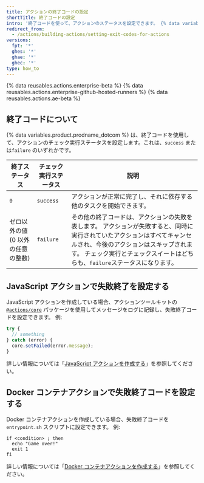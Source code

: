 ```yaml
---
title: アクションの終了コードの設定
shortTitle: 終了コードの設定
intro: '終了コードを使って、アクションのステータスを設定できます。 {% data variables.product.prodname_dotcom %}は、パスした、あるいは失敗したアクションを示すステータスを表示します。'
redirect_from:
  - /actions/building-actions/setting-exit-codes-for-actions
versions:
  fpt: '*'
  ghes: '*'
  ghae: '*'
  ghec: '*'
type: how_to
---
```


{% data reusables.actions.enterprise-beta %}
{% data reusables.actions.enterprise-github-hosted-runners %}
{% data reusables.actions.ae-beta %}

## 終了コードについて

{% data variables.product.prodname_dotcom %} は、終了コードを使用して、アクションのチェック実行ステータスを設定します。これは、`success` または`failure` のいずれかです。

| 終了ステータス             | チェック実行ステータス | 説明                                                                                                                            |
| ------------------- | ----------- | ----------------------------------------------------------------------------------------------------------------------------- |
| `0`                 | `success`   | アクションが正常に完了し、それに依存する他のタスクを開始できます。                                                                                             |
| ゼロ以外の値 (0 以外の任意の整数) | `failure`   | その他の終了コードは、アクションの失敗を表します。 アクションが失敗すると、同時に実行されていたアクションはすべてキャンセルされ、今後のアクションはスキップされます。 チェック実行とチェックスイートはどちらも、`failure`ステータスになります。 |

## JavaScript アクションで失敗終了を設定する

JavaScript アクションを作成している場合、アクションツールキットの [`@actions/core`](https://github.com/actions/toolkit/tree/main/packages/core) パッケージを使用してメッセージをログに記録し、失敗終了コードを設定できます。 例:

```javascript
try {
  // something
} catch (error) {
  core.setFailed(error.message);
}
```

詳しい情報については「[JavaScript アクションを作成する](/articles/creating-a-javascript-action)」を参照してください。

## Docker コンテナアクションで失敗終了コードを設定する

Docker コンテナアクションを作成している場合、失敗終了コードを `entrypoint.sh` スクリプトに設定できます。 例:

```
if <condition> ; then
  echo "Game over!"
  exit 1
fi
```

詳しい情報については「[Docker コンテナアクションを作成する](/articles/creating-a-docker-container-action)」を参照してください。
